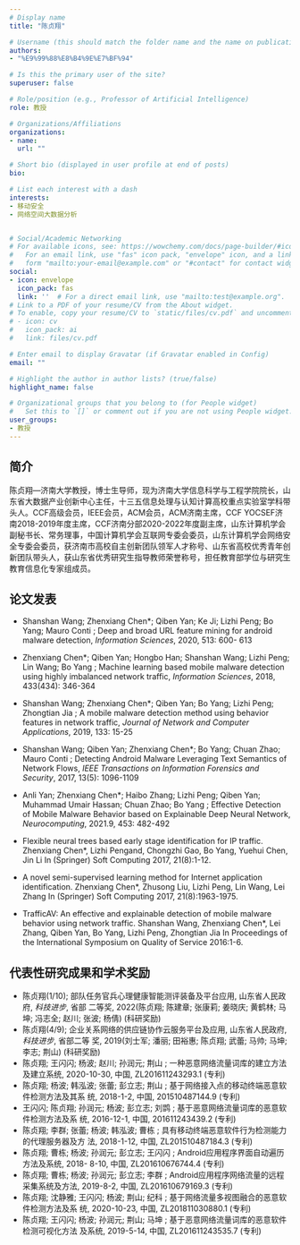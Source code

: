 ```yaml
---
# Display name
title: "陈贞翔"

# Username (this should match the folder name and the name on publications)
authors:
- "%E9%99%88%E8%B4%9E%E7%BF%94"

# Is this the primary user of the site?
superuser: false

# Role/position (e.g., Professor of Artificial Intelligence)
role: 教授

# Organizations/Affiliations
organizations:
- name: 
  url: ""

# Short bio (displayed in user profile at end of posts)
bio: 

# List each interest with a dash
interests:
- 移动安全
- 网络空间大数据分析


# Social/Academic Networking
# For available icons, see: https://wowchemy.com/docs/page-builder/#icons
#   For an email link, use "fas" icon pack, "envelope" icon, and a link in the
#   form "mailto:your-email@example.com" or "#contact" for contact widget.
social:
- icon: envelope
  icon_pack: fas
  link: ''  # For a direct email link, use "mailto:test@example.org".
# Link to a PDF of your resume/CV from the About widget.
# To enable, copy your resume/CV to `static/files/cv.pdf` and uncomment the lines below.
# - icon: cv
#   icon_pack: ai
#   link: files/cv.pdf

# Enter email to display Gravatar (if Gravatar enabled in Config)
email: ""

# Highlight the author in author lists? (true/false)
highlight_name: false

# Organizational groups that you belong to (for People widget)
#   Set this to `[]` or comment out if you are not using People widget.
user_groups:
- 教授
---
```

## 简介
陈贞翔—济南大学教授，博士生导师，现为济南大学信息科学与工程学院院长，山东省大数据产业创新中心主任，十三五信息处理与认知计算高校重点实验室学科带头人。CCF高级会员，IEEE会员，ACM会员，ACM济南主席，CCF YOCSEF济南2018-2019年度主席，CCF济南分部2020-2022年度副主席，山东计算机学会副秘书长、常务理事，中国计算机学会互联网专委会委员，山东计算机学会网络安全专委会委员，获济南市高校自主创新团队领军人才称号、山东省高校优秀青年创新团队带头人，获山东省优秀研究生指导教师荣誉称号，担任教育部学位与研究生教育信息化专家组成员。

## 论文发表

- Shanshan Wang; Zhenxiang Chen*; Qiben Yan; Ke Ji; Lizhi Peng; Bo Yang; Mauro Conti ; Deep
and broad URL feature mining for android malware detection, *Information Sciences*, 2020, 513: 600-
613

- Zhenxiang Chen*; Qiben Yan; Hongbo Han; Shanshan Wang; Lizhi Peng; Lin Wang; Bo Yang ;
Machine learning based mobile malware detection using highly imbalanced network traffic,
*Information Sciences*, 2018, 433(434): 346-364

- Shanshan Wang; Zhenxiang Chen*; Qiben Yan; Bo Yang; Lizhi Peng; Zhongtian Jia ; A mobile
malware detection method using behavior features in network traffic, *Journal of Network and
Computer Applications*, 2019, 133: 15-25

- Shanshan Wang; Qiben Yan; Zhenxiang Chen*; Bo Yang; Chuan Zhao; Mauro Conti ; Detecting
Android Malware Leveraging Text Semantics of Network Flows, *IEEE Transactions on Information
Forensics and Security*, 2017, 13(5): 1096-1109

- Anli Yan; Zhenxiang Chen*; Haibo Zhang; Lizhi Peng; Qiben Yan; Muhammad Umair Hassan;
Chuan Zhao; Bo Yang ; Effective Detection of Mobile Malware Behavior based on Explainable Deep
Neural Network, *Neurocomputing*, 2021.9, 453: 482-492

- Flexible neural trees based early stage identification for IP traffic.
Zhenxiang Chen*, Lizhi Pengand, Chongzhi Gao, Bo Yang, Yuehui Chen, Jin Li
In (Springer) Soft Computing
2017, 21(8):1-12.

- A novel semi-supervised learning method for Internet application identification.
Zhenxiang Chen*, Zhusong Liu, Lizhi Peng, Lin Wang, Lei Zhang
In (Springer) Soft Computing
2017, 21(8):1963-1975.

- TrafficAV: An effective and explainable detection of mobile malware behavior using network traffic.
Shanshan Wang, Zhenxiang Chen*, Lei Zhang, Qiben Yan, Bo Yang, Lizhi Peng, Zhongtian Jia
In Proceedings of the International Symposium on Quality of Service
2016:1-6.

## 代表性研究成果和学术奖励

- 陈贞翔(1/10); 部队任务官兵心理健康智能测评装备及平台应用, 山东省人民政府, *科技进步*, 省部
二等奖, 2022(陈贞翔; 陈建章; 张康莉; 姜晓庆; 黄鹤林; 马坤; 冯志全; 赵川; 张波; 杨倩) (科研奖励)
- 陈贞翔(4/9); 企业关系网络的供应链协作云服务平台及应用, 山东省人民政府, *科技进步*, 省部二等
奖, 2019(刘士军; 潘丽; 田裕惠; 陈贞翔; 武蕾; 马帅; 马坤; 李志; 荆山) (科研奖励)
- 陈贞翔; 王闪闪; 杨波; 赵川; 孙润元; 荆山 ; 一种恶意网络流量词库的建立方法及建立系统,
2020-10-30, 中国, ZL201611243293.1 (专利)
- 陈贞翔; 杨波; 韩泓波; 张蕾; 彭立志; 荆山 ; 基于网络接入点的移动终端恶意软件检测方法及其系
统, 2018-1-2, 中国, 201510487144.9 (专利)
- 王闪闪; 陈贞翔; 孙润元; 杨波; 彭立志; 刘鹍 ; 基于恶意网络流量词库的恶意软件检测方法及系
统, 2016-12-1, 中国, 201611243439.2 (专利)
- 陈贞翔; 李群; 张蕾; 杨波; 韩泓波; 曹栋 ; 具有移动终端恶意软件行为检测能力的代理服务器及方
法, 2018-1-12, 中国, ZL201510487184.3 (专利)
- 陈贞翔; 曹栋; 杨波; 孙润元; 彭立志; 王闪闪 ; Android应用程序界面自动遍历方法及系统, 2018-
8-10, 中国, ZL201610676744.4 (专利)
- 陈贞翔; 曹栋; 杨波; 孙润元; 彭立志; 李群 ; Android应用程序网络流量的远程采集系统及方法,
2019-8-2, 中国, ZL201610679169.3 (专利)
- 陈贞翔; 沈静雅; 王闪闪; 杨波; 荆山; 纪科 ; 基于网络流量多视图融合的恶意软件检测方法及系
统, 2020-10-23, 中国, ZL201811030880.1 (专利)
- 陈贞翔; 王闪闪; 杨波; 孙润元; 荆山; 马坤 ; 基于恶意网络流量词库的恶意软件检测可视化方法
及系统, 2019-5-14, 中国, ZL201611243535.7 (专利)